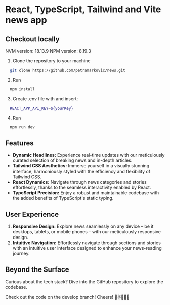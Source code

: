 # React, TypeScript, Tailwind and Vite news app

## Checkout locally

NVM version: 18.13.9
NPM version: 8.19.3

1. Clone the repository to your machine
```bash
  git clone https://github.com/petramarkovic/news.git
```
2. Run 
```bash
  npm install
```
3. Create .env file with  and insert: 
```bash
  REACT_APP_API_KEY=${yourKey}
```
4. Run 
```bash
  npm run dev
```

## Features

- **Dynamic Headlines:** Experience real-time updates with our meticulously curated selection of breaking news and in-depth articles.
- **Tailwind CSS Aesthetics:** Immerse yourself in a visually stunning interface, harmoniously styled with the efficiency and flexibility of Tailwind CSS.
- **React Dynamics:** Navigate through news categories and stories effortlessly, thanks to the seamless interactivity enabled by React.
- **TypeScript Precision:** Enjoy a robust and maintainable codebase with the added benefits of TypeScript's static typing.

## User Experience

1. **Responsive Design:** Explore news seamlessly on any device – be it desktops, tablets, or mobile phones – with our meticulously responsive design.
2. **Intuitive Navigation:** Effortlessly navigate through sections and stories with an intuitive user interface designed to enhance your news-reading journey.

## Beyond the Surface

Curious about the tech stack? Dive into the GitHub repository to explore the codebase.

Check out the code on the develop branch! Cheers! 🍻✌👩🏼‍💻